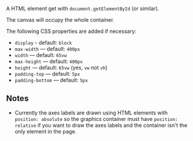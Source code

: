 A HTML element get with `document.getElementById` (or similar).

The canvas will occupy the whole container.

The following CSS properties are added if necessary:
- `display` - default: `block`
- `max-width` — default: `400px`
- `width` — default: `65vw`
- `max-height` — default: `400px`
- `height` — default: `65vw` (yes, `vw` not `vh`)
- `padding-top` — default: `5px`
- `padding-bottom` — default: `5px`

## Notes
- Currently the axes labels are drawn using HTML elements with
  `position: absolute` so the graphics container must have
  `position: relative` if you want to draw the axes labels and the
  container isn't the only element in the page.
